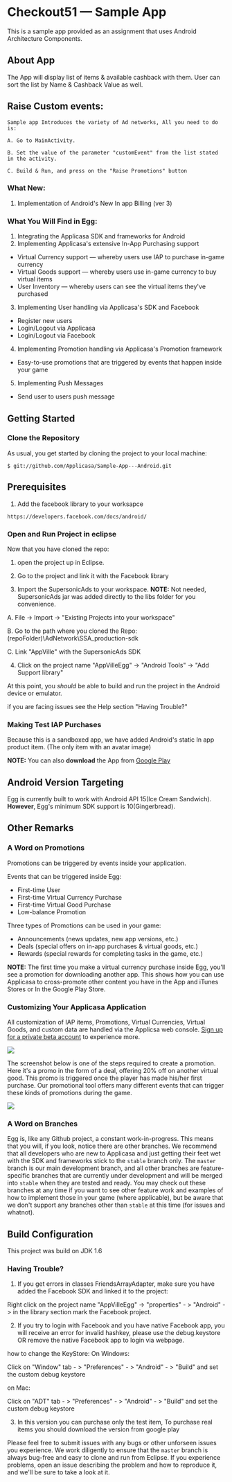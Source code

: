 # Checkout51 &mdash; Sample App

This is a sample app provided as an assignment that uses Android Architecture Components.

## About App

The App will display list of items & available cashback with them. User can sort the list by Name & Cashback Value as well.
 
## Raise Custom events:
```
Sample app Introduces the variety of Ad networks, All you need to do is:

A. Go to MainActivity.

B. Set the value of the parameter "customEvent" from the list stated in the activity.

C. Build & Run, and press on the "Raise Promotions" button
```

### What New:
1. Implementation of Android's New In app Billing (ver 3)

### What You Will Find in Egg:
1. Integrating the Applicasa SDK and frameworks for Android
2. Implementing Applicasa's extensive In-App Purchasing support
  * Virtual Currency support &mdash; whereby users use IAP to purchase in-game currency
  * Virtual Goods support &mdash; whereby users use in-game currency to buy virtual items
  * User Inventory &mdash; whereby users can see the virtual items they've purchased
3. Implementing User handling via Applicasa's SDK and Facebook
  * Register new users
  * Login/Logout via Applicasa
  * Login/Logout via Facebook
4. Implementing Promotion handling via Applicasa's Promotion framework
  * Easy-to-use promotions that are triggered by events that happen inside your game
5. Implementing Push Messages 
  * Send user to users push message

## Getting Started

### Clone the Repository

As usual, you get started by cloning the project to your local machine:

```
$ git://github.com/Applicasa/Sample-App---Android.git
```

## Prerequisites
1. Add the facebook library to your worksapce 
```
https://developers.facebook.com/docs/android/
```


### Open and Run Project in eclipse

Now that you have cloned the repo:

1. open the project up in Eclipse.

2. Go to the project and link it with the Facebook library

3. Import the SupersonicAds to your workspace. 
**NOTE:** Not needed, SupersonicAds jar was added directly to the libs folder for you convenience. 

  A. File -> Import -> "Existing Projects into your workspace"
  
  B. Go to the path where you cloned the Repo: (repoFolder)\AdNetwork\SSA_production-sdk
  
  C. Link "AppVille" with the SupersonicAds SDK
	

4. Click on the project name "AppVilleEgg" -> "Android Tools" -> "Add Support library"

At this point, you *should* be able to build and run the project in the Android device or emulator.

if you are facing issues see the Help section "Having Trouble?"


### Making Test IAP Purchases

Because this is a sandboxed app, we have added Android's static In app product item. (The only item with an avatar image)

**NOTE:** You can also **download** the App from [Google Play](https://play.google.com/store/apps/details?id=com.appvilleegg)

## Android Version Targeting

Egg is currently built to work with Android API 15(Ice Cream Sandwich). **However**, Egg's minimum SDK support is 10(Gingerbread).

## Other Remarks

### A Word on Promotions

Promotions can be triggered by events inside your application.

Events that can be triggered inside Egg:
* First-time User
* First-time Virtual Currency Purchase
* First-time Virtual Good Purchase
* Low-balance Promotion

Three types of Promotions can be used in your game:
* Announcements (news updates, new app versions, etc.)
* Deals (special offers on in-app purchases & virtual goods, etc.)
* Rewards (special rewards for completing tasks in the game, etc.)

**NOTE:** The first time you make a virtual currency purchase inside Egg, you'll see a promotion for downloading another app. This shows how you can use Applicasa to cross-promote other content you have in the App and iTunes Stores or In the Google Play Store. 

### Customizing Your Applicasa Application

All customization of IAP items, Promotions, Virtual Currencies, Virtual Goods, and custom data are handled via the Applicsa web console. [Sign up for a private beta account](http://applicasa.com/#Register) to experience more.

<img src="https://raw.github.com/Applicasa/Sample-App-iOS/stable/readme_imgs/web-console.png"/>

The screenshot below is one of the steps required to create a promotion. Here it's a promo in the form of a deal, offering 20% off on another virtual good. This promo is triggered once the player has made his/her first purchase. Our promotional tool offers many different events that can trigger these kinds of promotions during the game.

<img src="https://raw.github.com/Applicasa/Sample-App-iOS/stable/readme_imgs/Offer.png"/>

### A Word on Branches

Egg is, like any Github project, a constant work-in-progress. This means that you will, if you look, notice there are other branches. We recommend that all developers who are new to Applicasa and just getting their feet wet with the SDK and frameworks stick to the ```stable``` branch only. The ```master``` branch is our main development branch, and all other branches are feature-specific branches that are currently under development and will be merged into ```stable``` when they are tested and ready. You may check out these branches at any time if you want to see other feature work and examples of how to implement those in your game (where applicable), but be aware that we don't support any branches other than ```stable``` at this time (for issues and whatnot).

## Build Configuration
This project was build on JDK 1.6

### Having Trouble?

1. If you get errors in classes FriendsArrayAdapter, make sure you have added the Facebook SDK and linked it to the project:

Right click on the project name "AppVilleEgg" -> "properties" - > "Android" -> in the library section mark the Facebook project.

2. If you try to login with Facebook and you have native Facebook app, you will receive an error for invalid hashkey, please use the debug.keystore OR remove the native Facebook app to login via webpage.

how to change the KeyStore:
On Windows:

Click on "Window" tab - > "Preferences" - > "Android" - > "Build" and set the custom debug keystore

on Mac:

Click on "ADT" tab - > "Preferences" - > "Android" - > "Build" and set the custom debug keystore

3. In this version you can purchase only the test item, To purchase real items you should download the version from google play




Please feel free to submit issues with any bugs or other unforseen issues you experience. We work diligently to ensure that the ```master``` branch is always bug-free and easy to clone and run from Eclipse. If you experience problems, open an issue describing the problem and how to reproduce it, and we'll be sure to take a look at it.

